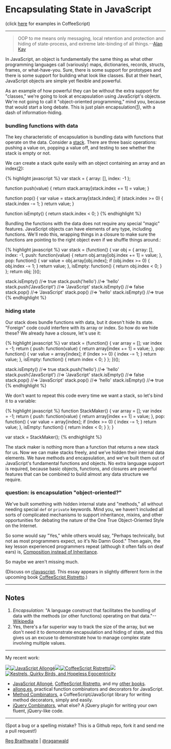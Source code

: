 Encapsulating State in JavaScript
=================================

(click [here](https://github.com/raganwald/homoiconic/blob/master/2012/10/encapsulation.cs.html) for examples in CoffeeScript)

---

> OOP to me means only messaging, local retention and protection and hiding of state-process, and extreme late-binding of all things.--[Alan Kay][oop]

[oop]: http://userpage.fu-berlin.de/~ram/pub/pub_jf47ht81Ht/doc_kay_oop_en

In JavaScript, an object is fundamentally the same thing as what other programming languages call (variously) maps, dictionaries, records, structs, frames, or what-have-you. Sure, there is some support for prototypes and there is some support for building what look like classes. But at their heart, JavaScript objects are simple yet flexible and powerful.

As an example of how powerful they can be without the extra support for "classes," we're going to look at encapsulation using JavaScript's objects. We're not going to call it "object-oriented programming," mind you, because that would start a long debate. This is just plain encapsulation([1](#notes)), with a dash of information-hiding.

### bundling functions with data

The key characteristic of encapsulation is bundling data with functions that operate on the data. Consider a [stack]. There are three basic operations: pushing a value on, popping a value off, and testing to see whether the stack is empty or not.

[stack]: https://en.wikipedia.org/wiki/Stack_(data_structure)

We can create a stack quite easily with an object containing an array and an index([2](#notes)):

{% highlight javascript %}
var stack = {
  array: [],
  index: -1
};

function push(value) {
  return stack.array[stack.index += 1] = value;
}

function pop() {
  var value = stack.array[stack.index];
  if (stack.index >= 0) {
    stack.index -= 1;
  }
  return value;
}

function isEmpty() {
  return stack.index < 0;
}
{% endhighlight %}
  
Bundling the functions with the data does not require any special "magic" features. JavaScript objects can have elements of any type, including functions. We'll redo this, wrapping things in a closure to make sure the functions are pointing to the right object even if we shuffle things around.:

{% highlight javascript %}
var stack = (function() {
  var obj = {
    array: [],
    index: -1,
    push: function(value) {
      return obj.array[obj.index += 1] = value;
    },
    pop: function() {
      var value = obj.array[obj.index];
      if (obj.index >= 0) {
        obj.index -= 1;
      }
      return value;
    },
    isEmpty: function() {
      return obj.index < 0;
    }
  };
  return obj;
})();

stack.isEmpty()
  //=> true
stack.push('hello')
  //=> 'hello'
stack.push('JavaScript')
 //=> 'JavaScript'
stack.isEmpty()
  //=> false
stack.pop()
 //=> 'JavaScript'
stack.pop()
 //=> 'hello'
stack.isEmpty()
  //=> true
{% endhighlight %}
  
### hiding state

Our stack does bundle functions with data, but it doesn't hide its state. "Foreign" code could interfere with its array or index. So how do we hide these? We already have a closure, let's use it:

{% highlight javascript %}
var stack = (function() {
  var array = [];
  var index = -1;
  return {
    push: function(value) {
      return array[index += 1] = value;
    },
    pop: function() {
      var value = array[index];
      if (index >= 0) {
        index -= 1;
      }
      return value;
    },
    isEmpty: function() {
      return index < 0;
    }
  };
})();

stack.isEmpty()
  //=> true
stack.push('hello')
  //=> 'hello'
stack.push('JavaScript')
 //=> 'JavaScript'
stack.isEmpty()
  //=> false
stack.pop()
 //=> 'JavaScript'
stack.pop()
 //=> 'hello'
stack.isEmpty()
  //=> true
{% endhighlight %}
  
We don't want to repeat this code every time we want a stack, so let's bind it to a variable:

{% highlight javascript %}
function StackMaker() {
  var array = [];
  var index = -1;
  return {
    push: function(value) {
      return array[index += 1] = value;
    },
    pop: function() {
      var value = array[index];
      if (index >= 0) {
        index -= 1;
      }
      return value;
    },
    isEmpty: function() {
      return index < 0;
    }
  };
}

var stack = StackMaker();
{% endhighlight %}
  
The stack maker is nothing more than a function that returns a new stack for us. Now we can make stacks freely, and we've hidden their internal data elements. We have methods and encapsulation, and we've built them out of JavaScript's fundamental functions and objects. No extra language support is required, because basic objects, functions, and closures are powerful features that can be combined to build almost any data structure we require.

### question: is encapsulation "object-oriented?"

We've built something with hidden internal state and "methods," all without needing special `def` or `private` keywords. Mind you, we haven't included all sorts of complicated mechanisms to support inheritance, mixins, and other opportunities for debating the nature of the One True Object-Oriented Style on the Internet.

So some would say "Yes," while others would say, "Perhaps technically, but not as most programmers expect, so it's No Damn Good." Then again, the key lesson experienced programmers repeat (although it often falls on deaf ears) is, [Composition instead of Inheritance](http://www.c2.com/cgi/wiki?CompositionInsteadOfInheritance).

So maybe we aren't missing much.

(Discuss on [r/javascript](http://www.reddit.com/r/javascript/comments/11ysd2/encapsulating_state_in_javascript/). This essay appears in slightly different form in the upcoming book [CoffeeScript Ristretto](http://leanpub.com/coffeescript-ristretto).)

---

Notes
---

1. *Encapsulation*: "A language construct that facilitates the bundling of data with the methods (or other functions) operating on that data."--[Wikipedia]
2. Yes, there's a far superior way to track the size of the array, but we don't need it to demonstrate encapsulation and hiding of state, and this gives us an excuse to demonstrate how to manage complex state involving multiple values.

[Wikipedia]: https://en.wikipedia.org/wiki/Encapsulation_(object-oriented_programming)

---

My recent work:

![](http://i.minus.com/iL337yTdgFj7.png)[![JavaScript Allongé](http://i.minus.com/iW2E1A8M5UWe6.jpeg)](http://leanpub.com/javascript-allonge "JavaScript Allongé")![](http://i.minus.com/iL337yTdgFj7.png)[![CoffeeScript Ristretto](http://i.minus.com/iMmGxzIZkHSLD.jpeg)](http://leanpub.com/coffeescript-ristretto "CoffeeScript Ristretto")![](http://i.minus.com/iL337yTdgFj7.png)[![Kestrels, Quirky Birds, and Hopeless Egocentricity](http://i.minus.com/ibw1f1ARQ4bhi1.jpeg)](http://leanpub.com/combinators "Kestrels, Quirky Birds, and Hopeless Egocentricity")

* [JavaScript Allongé](http://leanpub.com/javascript-allonge), [CoffeeScript Ristretto](http://leanpub.com/coffeescript-ristretto), and my [other books](http://leanpub.com/u/raganwald).
* [allong.es](http://allong.es), practical function combinators and decorators for JavaScript.
* [Method Combinators](https://github.com/raganwald/method-combinators), a CoffeeScript/JavaScript library for writing method decorators, simply and easily.
* [jQuery Combinators](http://github.com/raganwald/jquery-combinators), what else? A jQuery plugin for writing your own fluent, jQuery-like code.  

---

(Spot a bug or a spelling mistake? This is a Github repo, fork it and send me a pull request!)

[Reg Braithwaite](http://braythwayt.com) | [@raganwald](http://twitter.com/raganwald)